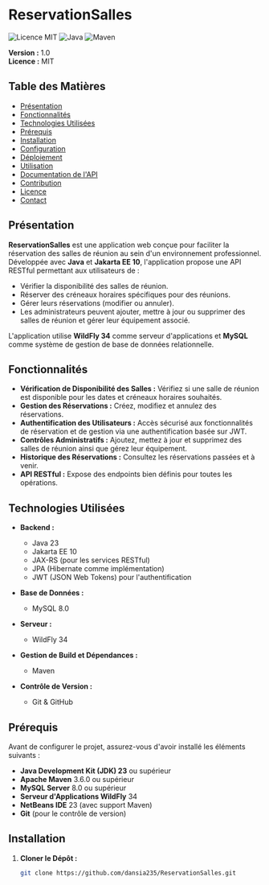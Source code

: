 # ReservationSalles

![Licence MIT](https://img.shields.io/badge/licence-MIT-blue.svg)
![Java](https://img.shields.io/badge/java-23-red.svg)
![Maven](https://img.shields.io/badge/maven-3.6.3-brightgreen.svg)

**Version :** 1.0  
**Licence :** MIT

## Table des Matières

- [Présentation](#présentation)
- [Fonctionnalités](#fonctionnalités)
- [Technologies Utilisées](#technologies-utilisées)
- [Prérequis](#prérequis)
- [Installation](#installation)
- [Configuration](#configuration)
- [Déploiement](#déploiement)
- [Utilisation](#utilisation)
- [Documentation de l'API](#documentation-de-lapi)
- [Contribution](#contribution)
- [Licence](#licence)
- [Contact](#contact)

## Présentation

**ReservationSalles** est une application web conçue pour faciliter la réservation des salles de réunion au sein d'un environnement professionnel. Développée avec **Java** et **Jakarta EE 10**, l'application propose une API RESTful permettant aux utilisateurs de :

- Vérifier la disponibilité des salles de réunion.
- Réserver des créneaux horaires spécifiques pour des réunions.
- Gérer leurs réservations (modifier ou annuler).
- Les administrateurs peuvent ajouter, mettre à jour ou supprimer des salles de réunion et gérer leur équipement associé.

L'application utilise **WildFly 34** comme serveur d'applications et **MySQL** comme système de gestion de base de données relationnelle.

## Fonctionnalités

- **Vérification de Disponibilité des Salles :** Vérifiez si une salle de réunion est disponible pour les dates et créneaux horaires souhaités.
- **Gestion des Réservations :** Créez, modifiez et annulez des réservations.
- **Authentification des Utilisateurs :** Accès sécurisé aux fonctionnalités de réservation et de gestion via une authentification basée sur JWT.
- **Contrôles Administratifs :** Ajoutez, mettez à jour et supprimez des salles de réunion ainsi que gérez leur équipement.
- **Historique des Réservations :** Consultez les réservations passées et à venir.
- **API RESTful :** Expose des endpoints bien définis pour toutes les opérations.

## Technologies Utilisées

- **Backend :**
  - Java 23
  - Jakarta EE 10
  - JAX-RS (pour les services RESTful)
  - JPA (Hibernate comme implémentation)
  - JWT (JSON Web Tokens) pour l'authentification

- **Base de Données :**
  - MySQL 8.0

- **Serveur :**
  - WildFly 34

- **Gestion de Build et Dépendances :**
  - Maven

- **Contrôle de Version :**
  - Git & GitHub

## Prérequis

Avant de configurer le projet, assurez-vous d'avoir installé les éléments suivants :

- **Java Development Kit (JDK) 23** ou supérieur
- **Apache Maven** 3.6.0 ou supérieur
- **MySQL Server** 8.0 ou supérieur
- **Serveur d'Applications WildFly** 34
- **NetBeans IDE** 23 (avec support Maven)
- **Git** (pour le contrôle de version)

## Installation

1. **Cloner le Dépôt :**

   ```bash
   git clone https://github.com/dansia235/ReservationSalles.git
